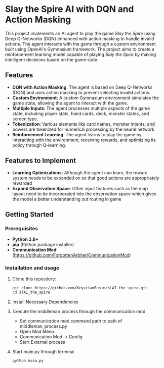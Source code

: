 # Slay the Spire AI with DQN and Action Masking

This project implements an AI agent to play the game *Slay the Spire* using Deep Q-Networks (DQN) enhanced with action masking to handle invalid actions. The agent interacts with the game through a custom environment built using OpenAI's Gymnasium framework. The project aims to create a reinforcement learning model capable of playing *Slay the Spire* by making intelligent decisions based on the game state. 

## Features

- **DQN with Action Masking**: The agent is based on Deep Q-Networks (DQN) and uses action masking to prevent selecting invalid actions.
- **Custom Environment**: A custom Gymnasium environment simulates the game state, allowing the agent to interact with the game.
- **Multiple Inputs**: The agent processes multiple aspects of the game state, including player stats, hand cards, deck, monster states, and screen type.
- **Tokenization**: Various elements like card names, monster intents, and powers are tokenized for numerical processing by the neural network.
- **Reinforcement Learning**: The agent learns to play the game by interacting with the environment, receiving rewards, and optimizing its policy through Q-learning.

## Features to Implement

- **Learning Optimizations**: Although the agent can learn, the reward system needs to be expanded on so that good actions are appropriately rewarded
- **Expand Observation Space**: Other input features such as the map layout need to be incorporated into the observation space which gives the model a better understanding out routing in game

## Getting Started

### Prerequisites

- **Python 3.8+**
- **pip** (Python package installer)
- **Communication Mod** (https://github.com/ForgottenArbiter/CommunicationMod)

### Installation and usage

1. Clone this repository:

   ```bash
   git clone https://github.com/KrystianRusin/slAI_the_spire.git
   cd slAI_the_spire

2. Install Necessary Dependencies

3. Execute the middleman process through the communication mod

    - Set communication mod command path to path of middleman_process.py
    - Open Mod Menu 
    - Communication Mod -> Config
    - Start External process

4. Start main.py through terminal

    ```bash
    python main.py
